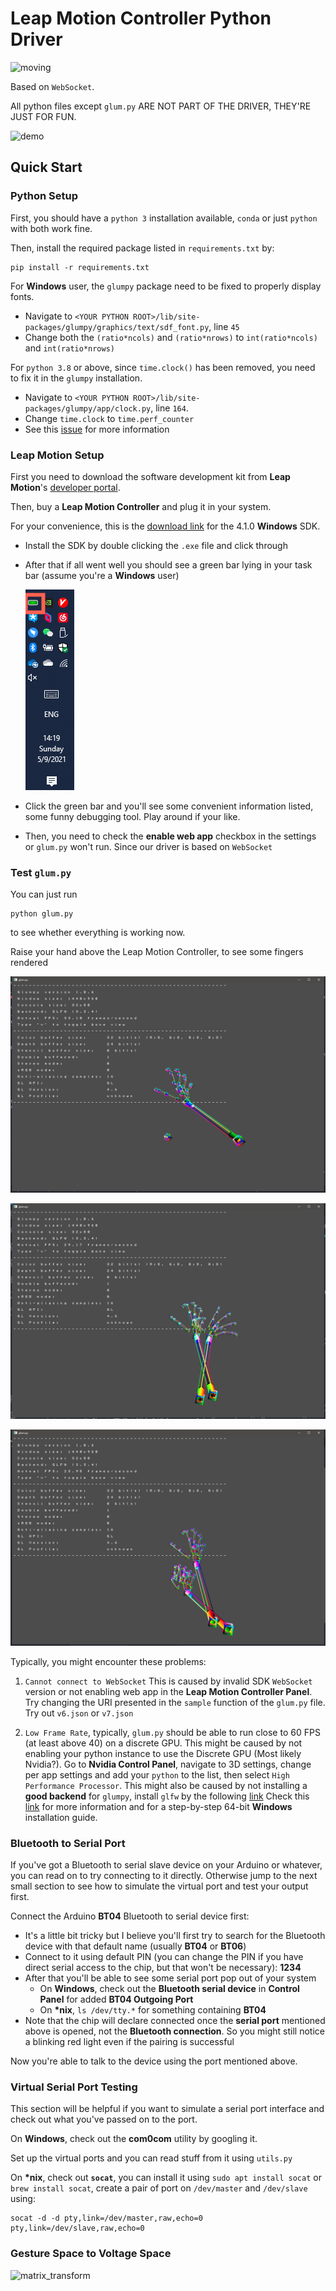 # Leap Motion Controller Python Driver

![moving](readme.assets/moving.gif)

Based on `WebSocket`.

All python files except `glum.py` ARE NOT PART OF THE DRIVER, THEY'RE JUST FOR FUN.

![demo](readme.assets/demo.gif)

## Quick Start

### Python Setup

First, you should have a `python 3` installation available, `conda` or just `python` with both work fine.

Then, install the required package listed in `requirements.txt` by:

```shell
pip install -r requirements.txt
```

For **Windows** user, the `glumpy` package need to be fixed to properly display fonts.

- Navigate to `<YOUR PYTHON ROOT>/lib/site-packages/glumpy/graphics/text/sdf_font.py`, line `45`
- Change both the `(ratio*ncols)` and `(ratio*nrows)` to `int(ratio*ncols)` and `int(ratio*nrows)`

For `python 3.8` or above, since `time.clock()` has been removed, you need to fix it in the `glumpy` installation.

- Navigate to `<YOUR PYTHON ROOT>/lib/site-packages/glumpy/app/clock.py`, line `164`.
- Change `time.clock` to `time.perf_counter`
- See this [issue](https://github.com/glumpy/glumpy/issues/254) for more information

### Leap Motion Setup

First you need to download the software development kit from **Leap Motion**'s [developer portal](https://developer.leapmotion.com/sdk-leap-motion-controller).

Then, buy a **Leap Motion Controller** and plug it in your system.

For your convenience, this is the [download link](https://www2.leapmotion.com/v4.1-lmc-windows-sdk) for the 4.1.0 **Windows** SDK.

- Install the SDK by double clicking the `.exe` file and click through

- After that if all went well you should see a green bar lying in your task bar (assume you're a **Windows** user)

  ![image-20210509141938657](readme.assets/image-20210509141938657.png)

- Click the green bar and you'll see some convenient information listed, some funny debugging tool. Play around if your like.

- Then, you need to check the **enable web app** checkbox in the settings or `glum.py` won't run.
  Since our driver is based on `WebSocket`

### Test `glum.py`

You can just run

```shell
python glum.py
```

to see whether everything is working now.

Raise your hand above the Leap Motion Controller, to see some fingers rendered

![image-20210509141821061](readme.assets/image-20210509141821061.png)

![image-20210509142045561](readme.assets/image-20210509142045561.png)

![image-20210509142050734](readme.assets/image-20210509142050734.png)

Typically, you might encounter these problems:

1. `Cannot connect to WebSocket`
   This is caused by invalid SDK `WebSocket` version or not enabling web app in the **Leap Motion Controller Panel**.
   Try changing the URI presented in the `sample` function of the `glum.py` file. Try out `v6.json` or `v7.json`

2. `Low Frame Rate`, typically, `glum.py` should be able to run close to 60 FPS (at least above 40) on a discrete GPU.
   This might be caused by not enabling your python instance to use the Discrete GPU (Most likely Nvidia?).
   Go to **Nvidia Control Panel**, navigate to 3D settings, change per app settings and add your `python` to the list, then select `High Performance Processor`.
   This might also be caused by not installing a **good backend** for `glumpy`, install `glfw` by the following [link](https://www.glfw.org/download)
   Check this [link](https://glumpy.readthedocs.io/en/latest/installation.html#backends-requirements) for more information and for a step-by-step 64-bit **Windows** installation guide.

### Bluetooth to Serial Port

If you've got a Bluetooth to serial slave device on your Arduino or whatever, you can read on to try connecting to it directly. Otherwise jump to the next small section to see how to simulate the virtual port and test your output first.

Connect the Arduino **BT04** Bluetooth to serial device first:

- It's a little bit tricky but I believe you'll first try to search for the Bluetooth device with that default name (usually **BT04** or **BT06**)
- Connect to it using default PIN (you can change the PIN if you have direct serial access to the chip, but that won't be necessary): **1234**
- After that you'll be able to see some serial port pop out of your system
  - On **Windows**, check out the **Bluetooth serial device** in **Control Panel** for added **BT04 Outgoing Port**
  - On **\*nix**, `ls /dev/tty.*` for something containing **BT04**
- Note that the chip will declare connected once the **serial port** mentioned above is opened, not the **Bluetooth connection**. So you might still notice a blinking red light even if the pairing is successful

Now you're able to talk to the device using the port mentioned above.

### Virtual Serial Port Testing

This section will be helpful if you want to simulate a serial port interface and check out what you've passed on to the port.

On **Windows**, check out the **com0com** utility by googling it.

Set up the virtual ports and you can read stuff from it using `utils.py`

On **\*nix**, check out **`socat`**, you can install it using `sudo apt install socat` or `brew install socat`, create a pair of port on `/dev/master` and `/dev/slave` using:

```shell
socat -d -d pty,link=/dev/master,raw,echo=0 pty,link=/dev/slave,raw,echo=0
```

### Gesture Space to Voltage Space

![matrix_transform](readme.assets/matrix_transform.gif)